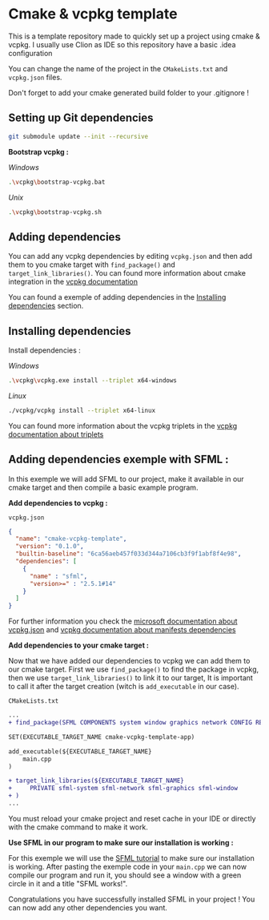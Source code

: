 # Cmake & vcpkg template

This is a template repository made to quickly set up a project using cmake & vcpkg.
I usually use Clion as IDE so this repository have a basic .idea configuration

You can change the name of the project in the `CMakeLists.txt` and `vcpkg.json` files.

Don't forget to add your cmake generated build folder to your .gitignore !


## Setting up Git dependencies

```bash
git submodule update --init --recursive
```

__Bootstrap vcpkg :__

_Windows_
```bash
.\vcpkg\bootstrap-vcpkg.bat
```

_Unix_
```bash
.\vcpkg\bootstrap-vcpkg.sh
```

## Adding dependencies

You can add any vcpkg dependencies by editing `vcpkg.json` and then add them to you cmake target with `find_package()` and `target_link_libraries()`. You can found more information about cmake integration in the [vcpkg documentation](https://vcpkg.readthedocs.io/en/latest/users/integration/)

You can found a exemple of adding dependencies in the [Installing dependencies](#installing-dependencies) section.

## Installing dependencies

Install dependencies :

_Windows_
```bash
.\vcpkg\vcpkg.exe install --triplet x64-windows
```

_Linux_
```bash
./vcpkg/vcpkg install --triplet x64-linux
```

You can found more information about the vcpkg triplets in the [vcpkg documentation about triplets](https://learn.microsoft.com/fr-fr/vcpkg/users/triplets)

## Adding dependencies exemple with SFML :

In this exemple we will add SFML to our project, make it available in our cmake target and then compile a basic example program.

__Add dependencies to vcpkg :__

`vcpkg.json`
```json
{
  "name": "cmake-vcpkg-template",
  "version": "0.1.0",
  "builtin-baseline": "6ca56aeb457f033d344a7106cb3f9f1abf8f4e98",
  "dependencies": [
    {
      "name" : "sfml",
      "version>=" : "2.5.1#14"
    }
  ]
}
```

For further information you check the [microsoft documentation about vcpkg.json](https://learn.microsoft.com/en-us/vcpkg/reference/vcpkg-json) and [vcpkg documentation about manifests dependencies](https://vcpkg.readthedocs.io/en/latest/specifications/manifests/)

__Add dependencies to your cmake target :__

Now that we have added our dependencies to vcpkg we can add them to our cmake target.
First we use `find_package()` to find the package in vcpkg, then we use `target_link_libraries()` to link it to our target, It is important to call it after the target creation (witch is `add_executable` in our case).

`CMakeLists.txt`
```diff
...
+ find_package(SFML COMPONENTS system window graphics network CONFIG REQUIRED)

SET(EXECUTABLE_TARGET_NAME cmake-vcpkg-template-app)

add_executable(${EXECUTABLE_TARGET_NAME}
    main.cpp
)

+ target_link_libraries(${EXECUTABLE_TARGET_NAME}
+     PRIVATE sfml-system sfml-network sfml-graphics sfml-window
+ )
...
```

You must reload your cmake project and reset cache in your IDE or directly with the cmake command to make it work.

__Use SFML in our program to make sure our installation is working :__

For this exemple we will use the [SFML tutorial](https://www.sfml-dev.org/tutorials/2.5/start-linux.php#compiling-a-sfml-program) to make sure our installation is working.
After pasting the exemple code in your `main.cpp` we can now compile our program and run it, you should see a window with a green circle in it and a title "SFML works!".

Congratulations you have successfully installed SFML in your project !
You can now add any other dependencies you want.
